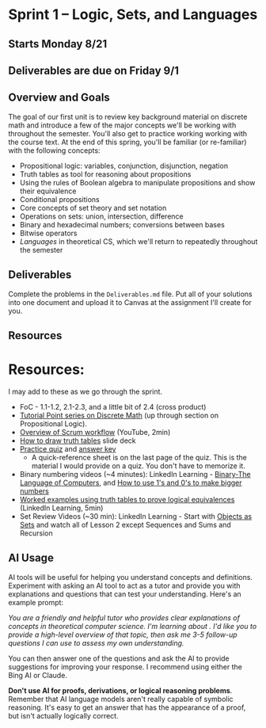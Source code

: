 # Sprint 1 &ndash; Logic, Sets, and Languages
## Starts Monday 8/21
## Deliverables are due on Friday 9/1

## Overview and Goals

The goal of our first unit is to review key background material on discrete math and introduce a few of the major concepts we'll be working with throughout the semester. You'll also get to practice working working with the course text. At the end of this spring, you'll be familiar (or re-familiar) with the following concepts:

- Propositional logic: variables, conjunction, disjunction, negation
- Truth tables as tool for reasoning about propositions
- Using the rules of Boolean algebra to manipulate propositions and show their equivalence
- Conditional propositions
- Core concepts of set theory and set notation
- Operations on sets: union, intersection, difference
- Binary and hexadecimal numbers; conversions between bases
- Bitwise operators
- *Languages* in theoretical CS, which we'll return to repeatedly throughout the semester


## Deliverables

Complete the problems in the `Deliverables.md` file. Put all of your solutions into one document and upload it to Canvas at the assignment I'll create for you.

## Resources


# Resources:  
I may add to these as we go through the sprint.
   - FoC - 1.1-1.2, 2.1-2.3, and a little bit of 2.4 (cross product) 
   - [Tutorial Point series on Discrete Math](https://www.tutorialspoint.com/discrete_mathematics/discrete_mathematics_introduction.htm) (up through section on Propositional Logic).
   - [Overview of Scrum workflow](https://www.youtube.com/watch?time_continue=5&v=gy1c4_YixCo) (YouTube, 2min)
   - [How to draw truth tables](https://docs.google.com/presentation/d/1NTgXBIC98R6yaCiDlf7gotO1NChB8LhzHTOwNvkOrgs/edit#slide=id.p) slide deck
   - [Practice quiz](./sprint0_practice_quiz.pdf) and [answer key](./sprint0_practice_quiz_ans.pdf)
      * A quick-reference sheet is on the last page of the quiz.  This is the material I would provide on a quiz.  You don't have to memorize it.
   - Binary numbering videos (~4 minutes): LinkedIn Learning - [Binary-The Language of Computers](https://www.linkedin.com/learning/digital-media-foundations/binary-the-language-of-computers), and [How to use 1's and 0's to make bigger numbers](https://www.linkedin.com/learning/digital-media-foundations/how-1s-and-0s-make-larger-numbers)
   - [Worked examples using truth tables to prove logical equivalences](https://www.linkedin.com/learning/programming-foundations-discrete-mathematics/solution-write-truth-tables) (LinkedIn Learning, 5min) 
   - Set Review Videos (~30 min): LinkedIn Learning - Start with [Objects as Sets](https://www.linkedin.com/learning/programming-foundations-discrete-mathematics/objects-as-sets) and watch all of Lesson 2 except Sequences and Sums and Recursion

## AI Usage

AI tools will be useful for helping you understand concepts and definitions. Experiment with asking an AI tool to act as a tutor and provide you with explanations and questions that can test your understanding. Here's an example prompt:

*You are a friendly and helpful tutor who provides clear explanations of concepts in theoretical computer science. I'm learning about <CONCEPT>. I'd like you to provide a high-level overview of that topic, then ask me 3-5 follow-up questions I can use to assess my own understanding.*
  
You can then answer one of the questions and ask the AI to provide suggestions for improving your response. I recommend using either the Bing AI or Claude.

**Don't use AI for proofs, derivations, or logical reasoning problems**. Remember that AI language models aren't really capable of symbolic reasoning. It's easy to get an answer that has the appearance of a proof, but isn't actually logically correct.
